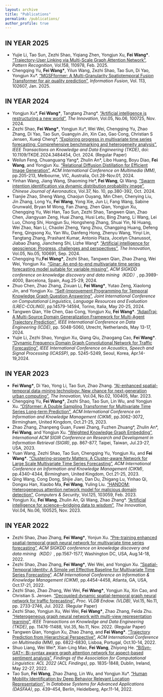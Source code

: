 ```yaml
---
layout: archive
title: "Publications"
permalink: /publications/
author_profile: true
---
```



IN YEAR 2025
------

<ul>

<li>Yujie Li, Tao Sun, Zezhi Shao, Yiqiang Zhen, Yongjun Xu, <b>Fei Wang*</b>. <a target='new' href='http://finleywang.github.io/files/2025_PR_Trajectory-User Linking via Multi-Scale Graph Attention Network.pdf'>“Trajectory-User Linking via Multi-Scale Graph Attention Network”</a>, <i>Pattern Recognition</i>, Vol.158, 110978, Feb. 2025.  </li>

<li>Chengqing Yu, <b>Fei Wang*</b>, Yilun Wang, Zezhi Shao, Tao Sun, Di Yao, Yongjun Xu*. <a target='new' href='http://finleywang.github.io/files/2025_Information Fusion_MGSFformer.pdf'>“MGSFformer: A Multi-Granularity Spatiotemporal Fusion Transformer for air quality prediction”</a>, <i>Information Fusion</i>, Vol. 113, 102607, Jan. 2025. </li>

</ul>


IN YEAR 2024
------
<ul>

<li>Yongjun Xu*, <b>Fei Wang*</b>, Tangtang Zhang*. <a target='new' href='http://finleywang.github.io/files/2024_Innovation_AI is reconstructing a new world.pdf'>“Artificial intelligence is restructuring a new world”</a>, <i>The Innovation</i>, Vol.05, No.06, 100725, Nov. 2024. </li>

<li>Zezhi Shao, <b>Fei Wang*</b>, Yongjun Xu*, Wei Wei, Chengqing Yu, Zhao Zhang, Di Yao, Tao Sun, Guangyin Jin, Xin Cao, Gao Cong, Christian S Jensen, Xueqi Cheng*, <a target='new' href='http://finleywang.github.io/files/2024_TKDE_BasicTS.pdf'>“Exploring progress in multivariate time series forecasting: Comprehensive benchmarking and heterogeneity analysis”</a>, <i>IEEE Transactions on Knowledge and Data Engineering (TKDE)</i>, doi: 10.1109/TKDE.2024.3484454, Oct. 2024. (Regular Paper)</li>

<li>Weilun Feng, Chuanguang Yang*, Zhulin An*, Libo Huang, Boyu Diao, <b>Fei Wang</b>, and Yongjun Xu. <a target='new' href='http://finleywang.github.io/files/2024_MM_RDD.pdf'>“Relational Diffusion Distillation for Efficient Image Generation”</a>, <i>ACM International Conference on Multimedia (MM)</i>, pp.205-213, Melbourne, VIC, Australia, Oct.28-Nov.01, 2024. </li>

<li>Yinhan Wang, Jiang Wang, Shaoming He*, <b>Fei Wang</b>, Qi Wang. <a target='new' href='http://finleywang.github.io/files/2024_CJA.pdf'>“Swarm intention identification via dynamic distribution probability image”</a>, <i>Chinese Journal of Aeronautics</i>, Vol.37, No. 10, pp.380-392, Oct. 2024. </li>

<li>Tianjie Zhao, Sheng Wang, Chaojun Ouyang, Min Chen, Chenying Liu, Jin Zhang, Long Yu, <b>Fei Wang</b>, Yong Xie, Jun Li, Fang Wang, Sabine Grunwald, Bryan M Wong, Fan Zhang, Zhen Qian, Yongjun Xu, Chengqing Yu, Wei Han, Tao Sun, Zezhi Shao, Tangwen Qian, Zhao Chen, Jiangyuan Zeng, Huai Zhang, Husi Letu, Bing Zhang, Li Wang, Lei Luo, Chong Shi, Hongjun Su, Hongsheng Zhang, Shuai Yin, Ni Huang, Wei Zhao, Nan Li, Chaolei Zheng, Yang Zhou, Changping Huang, Defeng Feng, Qingsong Xu, Yan Wu, Danfeng Hong, Zhenyu Wang, Yinyi Lin, Tangtang Zhang, Prashant Kumar, Antonio Plaza, Jocelyn Chanussot, Jiabao Zhang, Jiancheng Shi, Lizhe Wang*. <a target='new' href='http://finleywang.github.io/files/2024_Innovation_AI Geoscience Review.pdf'>“Artificial intelligence for geoscience: Progress, challenges and perspectives”</a>, <i>The Innovation</i>, Vol.05, No.05, 100691, Sep. 2024. </li>

<li>Chengqing Yu,<b>Fei Wang*</b>, Zezhi Shao, Tangwen Qian, Zhao Zhang, Wei Wei, Yongjun Xu. <a target='new' href='http://finleywang.github.io/files/2024_KDD_GinAR.pdf'>“Ginar: An end-to-end multivariate time series forecasting model suitable for variable missing”</a>, <i>ACM SIGKDD conference on knowledge discovery and data mining（KDD）</i>, pp.3989-4000, Barcelona, Spain, Aug.25-29, 2024. </li>

<li>Zhuo Chen, Zhao Zhang, Zixuan Li, <b>Fei Wang*</b>, Yutao Zeng, Xiaolong Jin, and Yongjun Xu. <a target='new' href='http://finleywang.github.io/files/2024_LREC_COLING.pdf'>“Self-Improvement Programming for Temporal Knowledge Graph Question Answering”</a>, <i>Joint International Conference on Computational Linguistics, Language Resources and Evaluation (LREC-COLING)</i>, pp.14579-14594, Torino, Italia, May 20-25, 2024. </li>

<li>Tangwen Qian, Yile Chen, Gao Cong, Yongjun Xu, <b>Fei Wang*</b>. <a target='new' href='http://finleywang.github.io/files/2024_ICDE_AdapTraj.pdf'>“AdapTraj: A Multi-Source Domain Generalization Framework for Multi-Agent Trajectory Prediction”</a>, <i>IEEE International Conference on Data Engineering (ICDE)</i>, pp. 5048-5060, Utrecht, Netherlands, May 13-17, 2024. </li>

<li> Yujie Li, Zezhi Shao, Yongjun Xu, Qiang Qiu, Zhaogang Cao, <b>Fei Wang*</b>. <a target='new' href='http://finleywang.github.io/files/2023_ICASSP_Dynamic_Frequency_Domain_Graph_Convolutional_Network_for_Traffic_Forecasting.pdf'>“Dynamic Frequency Domain Graph Convolutional Network for Traffic Forecasting”</a>, <i>IEEE International Conference on Acoustics, Speech and Signal Processing (ICASSP)</i>, pp. 5245-5249, Seoul, Korea, Apr.14-19,2024. </li>


 </ul>

IN YEAR 2023
------
<ul>
 
<li><b>Fei Wang*</b>, Di Yao, Yong Li, Tao Sun, Zhao Zhang. <a target='new' href='http://finleywang.github.io/files/2022_Innovation_AI urban computing.pdf'>“AI-enhanced spatial-temporal data-mining technology: New chance for next-generation urban computing”</a>, <i>The Innovation,</i> Vol.04, No.02, 100405, Mar. 2023.    </li>

<li>Chengqing Yu, <b>Fei Wang*</b>, Zezhi Shao, Tao Sun, Lin Wu, and Yongjun Xu. <a target='new' href='http://finleywang.github.io/files/2023_CIKM_DSFormer.pdf'>“DSformer: A Double Sampling Transformer for Multivariate Time Series Long-term Prediction”</a>, <i>ACM International Conference on Information and Knowledge Management (CIKM)</i>, pp.3062-3072, Birmingham, United Kingdom, Oct.21-25, 2023. </li>

<li>Zhao Zhang, Zhanpeng Guan, Fuwei Zhang, Fuzhen Zhuang*, Zhulin An*, <b>Fei Wang</b>, and Yongjun Xu. <a target='new' href='http://finleywang.github.io/files/2023_SIGIR.pdf'>“Weighted Knowledge Graph Embedding”</a>, <i>International ACM SIGIR Conference on Research and Development in Information Retrieval (SIGIR)</i>, pp. 867-877, Taipei, Taiwan, Jul.23-27, USA, 2023. </li>

<li>Yuan Wang, Zezhi Shao, Tao Sun, Chengqing Yu, Yongjun Xu, and <b>Fei Wang*</b>. <a target='new' href='http://finleywang.github.io/files/2023_CIKM_Clustering.pdf'>“Clustering-property Matters: A Cluster-aware Network for Large Scale Multivariate Time Series Forecasting”</a>, <i>ACM International Conference on Information and Knowledge Management (CIKM)</i>, pp.4340-4344, Birmingham, United Kingdom, Oct.21-25, 2023. </li>

<li>Qing Wang, Cong Dong, Shijie Jian, Dan Du, Zhigang Lu, Yinhao Qi, Dongxu Han, Xiaobo Ma, <b>Fei Wang</b>, Yuling Liu. <a target='new' href='http://finleywang.github.io/files/2023_Computer&Security.pdf'>“HANDOM: Heterogeneous attention network model for malicious domain detection”</a>, <i>Computers & Security</i>, Vol.125, 103059, Feb. 2023.</li>

<li>Yongjun Xu, <b>Fei Wang</b>, Zhulin An, Qi Wang, Zhao Zhang*. <a target='new' href='[http://finleywang.github.io/files/2023_Innovation_AI for Science.pdf](http://finleywang.github.io/files/2023_Innovation_AI)'>“Artificial intelligence for science—bridging data to wisdom”</a>, <i>The Innovation</i>, Vol.04, No.06, 100525, Nov. 2023. </li>
</ul>


IN YEAR 2022
------
<ul>

<li>Zezhi Shao, Zhao Zhang, <b>Fei Wang*</b>, Yonjun Xu.  <a target='new' href='[http://finleywang.github.io/files/2022_SIGKDD_STEP.pdf](http://finleywang.github.io/files/2022_SIGKDD_STEP)'>“Pre-training enhanced spatial-temporal graph neural network for multivariate time series forecasting”</a>, <i>ACM SIGKDD conference on knowledge discovery and data mining（KDD）</i>, pp.1567-1577, Washington DC, USA, Aug.14-18, 2022. </li>

<li>Zezhi Shao, Zhao Zhang, <b>Fei Wang*</b>, Wei Wei, and Yongjun Xu.  <a target='new' href='http://finleywang.github.io/files/2022_CIKM_STID.pdf'>“Spatial-Temporal Identity: A Simple yet Effective Baseline for Multivariate Time Series Forecasting”</a>. <i>ACM International Conference on Information & Knowledge Management (CIKM)</i>, pp.4454-4458, Atlanta, GA, USA, Oct.17-21, 2022. </li>

<li>Zezhi Shao, Zhao Zhang, Wei Wei,  <b>Fei Wang*</b>, Yongjun Xu, Xin Cao, and Christian S. Jensen. <a target='new' href='http://finleywang.github.io/files/2022_VLDB_D2STGNN.pdf'>“Decoupled dynamic spatial-temporal graph neural network for traffic forecasting”</a>, <i>Proc. VLDB Endow. (VLDB)</i>, Vol.15, No.11, pp. 2733-2746, Jul. 2022. (Regular Paper) </li>

<li>Zezhi Shao, Yongjun Xu, Wei Wei, <b>Fei Wang*</b>, Zhao Zhang, Feida Zhu. <a target='new' href='http://finleywang.github.io/files/2022_TKDE_Heterogeneous_Graph_Neural_Network_With_Multi-View_Representation_Learning.pdf'>“Heterogeneous graph neural network with multi-view representation learning”</a>, <i>IEEE Transactions on Knowledge and Data Engineering (TKDE)</i>, pp. 11476-11488, Vol.35, No.11, Nov. 2022. (Regular Paper)</li>

<li> Tangwen Qian, Yongjun Xu, Zhao Zhang, and <b>Fei Wang*</b>. <a target='new' href='[http://finleywang.github.io/files/2022_ACMMM_Trajectory Prediction from Hierarchical Perspective.pdf](http://finleywang.github.io/files/2022_ACMMM_Trajectory)'>“Trajectory Prediction from Hierarchical Perspective”</a>, <i>ACM International Conference on Multimedia (MM)</i>, pp. 6822-6830, Lisboa, Portugal, Oct.10-14, 2022. </li>

<li>Shuo Liang, Wei Wei*, Xian-Ling Mao, <b>Fei Wang</b>, Zhiyong He. <a target='new' href='http://finleywang.github.io/files/2022_findings-acl_BiSyn-GAT+.pdf'>“BiSyn-GAT+: Bi-syntax aware graph attention network for aspect-based sentiment analysis”</a>, <i>Findings of the Association for Computational Linguistics: ACL 2022 (ACL Findings)</i>, pp. 1835-1848, Dublin, Ireland, May 22-27, 2022. </li>

<li>Tao Sun, <b>Fei Wang</b>, Zhao Zhang, Lin Wu, and Yongjun Xu*. <a target='new' href='http://finleywang.github.io/files/2022_DASFAA_Trajectory Representation Learning.pdf'>“Human Mobility Identification by Deep Behavior Relevant Location Representation”</a>, In <i>Database Systems for Advanced Applications (DASFAA)</i>, pp. 439–454, Berlin, Heidelberg, Apr.11-14, 2022. </li>

</ul>

